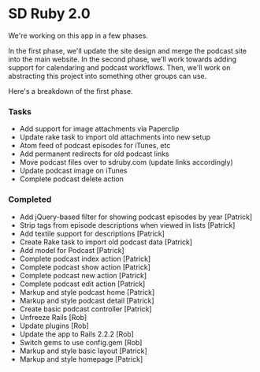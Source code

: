 # SD Ruby 2.0 #

We're working on this app in a few phases.

In the first phase, we'll update the site design and merge the podcast site into the main website. In the second phase, we'll work towards adding support for calendaring and podcast workflows. Then, we'll work on abstracting this project into something other groups can use.

Here's a breakdown of the first phase.

### Tasks ###

- Add support for image attachments via Paperclip
- Update rake task to import old attachments into new setup
- Atom feed of podcast episodes for iTunes, etc
- Add permanent redirects for old podcast links
- Move podcast files over to sdruby.com (update links accordingly)
- Update podcast image on iTunes
- Complete podcast delete action

### Completed ###
- Add jQuery-based filter for showing podcast episodes by year [Patrick]
- Strip tags from episode descriptions when viewed in lists [Patrick]
- Add textile support for descriptions [Patrick]
- Create Rake task to import old podcast data [Patrick]
- Add model for Podcast [Patrick]
- Complete podcast index action [Patrick]
- Complete podcast show action [Patrick]
- Complete podcast new action [Patrick]
- Complete podcast edit action [Patrick]
- Markup and style podcast home [Patrick]
- Markup and style podcast detail [Patrick]
- Create basic podcast controller [Patrick]
- Unfreeze Rails [Rob]
- Update plugins [Rob]
- Update the app to Rails 2.2.2 [Rob]
- Switch gems to use config.gem [Rob]
- Markup and style basic layout [Patrick]
- Markup and style homepage [Patrick]
